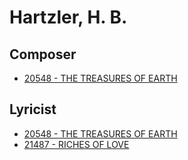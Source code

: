 # Hartzler, H. B.

## Composer

- [20548 - THE TREASURES OF EARTH](/hymns/20548.md)

## Lyricist

- [20548 - THE TREASURES OF EARTH](/hymns/20548.md)
- [21487 - RICHES OF LOVE](/hymns/21487.md)

